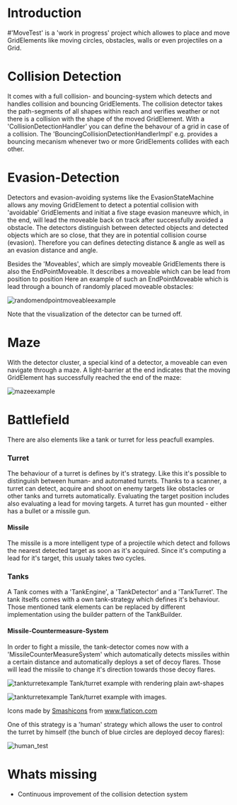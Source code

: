 <h1> Introduction </h1>
#'MoveTest' is a 'work in progress' project which allowes to place and move GridElements like moving circles, obstacles, walls or even projectiles on a Grid. 

<h1> Collision Detection</h1>
It comes with a full collision- and bouncing-system which detects and handles collision and bouncing GridElements. The collision detector takes the path-segments of all shapes within reach and verifies weather or not there is a collision with the shape of the moved GridElement.
With a 'CollisionDetectionHandler' you can define the behavour of a grid in case of a collision. The 'BouncingCollisionDetectionHandlerImpl' e.g. provides a bouncing mecanism whenever two or more GridElements collides with each other.

<h1> Evasion-Detection</h1>
Detectors and evasion-avoiding systems like the EvasionStateMachine allows any moving GridElement to detect a potential collision with 'avoidable' GridElements 
and initiat a five stage evasion maneuvre which, in the end, will lead the moveable back on track after successfully avoided a obstacle.
The detectors distinguish between detected objects and detected objects which are so close, that they are in potential collision course (evasion).
Therefore you can defines detecting distance & angle as well as an evasion distance and angle.

Besides the 'Moveables', which are simply moveable GridElements there is also the EndPointMoveable. It describes a moveable which can be lead from position to position
Here an example of such an EndPointMoveable which is lead through a bounch of randomly placed moveable obstacles:

![randomendpointmoveableexample](https://user-images.githubusercontent.com/29772244/85270834-34056500-b47a-11ea-9da2-bdacbcb86ed7.png)

Note that the visualization of the detector can be turned off.

<h1> Maze </h1>
With the detector cluster, a special kind of a detector, a moveable can even navigate through a maze. A light-barrier at the end indicates that the moving GridElement has successfully reached the end of the maze:

![mazeexample](https://user-images.githubusercontent.com/29772244/85270831-32d43800-b47a-11ea-87c5-36b7f4077822.png)

<h1> Battlefield </h1>
There are also elements like a tank or turret for less peacfull examples. 
<h3> Turret</h3>
The behaviour of a turret is defines by it's strategy. Like this it's possible to distinguish between  human- and automated turrets. Thanks to a scanner, a turret can detect, acquire and shoot on enemy targets like obstacles 
or other tanks and turrets automatically. Evaluating the target position includes also evaluating a lead for moving targets. A turret has gun mounted - either has a bullet or a missile gun.

<h4> Missile</h4>
The missile is a more intelligent type of a projectile which detect and follows the nearest detected target as soon as it's acquired. Since it's computing a lead for it's target, this usualy takes two cycles.

<h3> Tanks</h3>
A Tank comes with a 'TankEngine', a 'TankDetector' and a 'TankTurret'. The tank itselfs comes with a own tank-strategy which defines it's behaviour. Those mentioned tank elements can be replaced by different implementation using the builder pattern of the TankBuilder.

<h4> Missile-Countermeasure-System</h4>
In order to fight a missile, the tank-detector comes now with a 'MissileCounterMeasureSystem' which automatically detects missiles within a certain distance and automatically deploys a set of decoy flares. Those will lead the missile to change it's direction towards those decoy flares.

![tankturretexample](https://user-images.githubusercontent.com/29772244/89691586-8eaf2f00-d909-11ea-91ed-852df821bcfd.png)
Tank/turret example with rendering plain awt-shapes

![tankturretexample](https://user-images.githubusercontent.com/29772244/89830718-f3ae9300-db5c-11ea-89bf-8e2e0bb61ab7.png)
Tank/turret example with images. <div>Icons made by <a href="https://www.flaticon.com/authors/smashicons" title="Smashicons">Smashicons</a> from <a href="https://www.flaticon.com/" title="Flaticon">www.flaticon.com</a></div>

One of this strategy is a 'human' strategy which allows the user to control the turret by himself (the bunch of blue circles are deployed decoy flares):

![human_test](https://user-images.githubusercontent.com/29772244/87281721-cb972a00-c4f3-11ea-9f0f-4aff3d4f222b.png)

<h1> Whats missing</h1>

- Continuous improvement of the collision detection system


